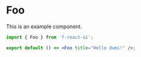 # Foo

This is an example component.

```jsx
import { Foo } from 'f-react-ui';

export default () => <Foo title="Hello dumi!" />;
```
